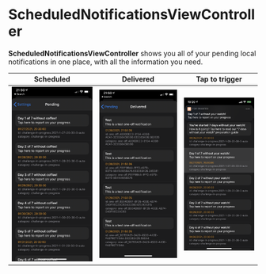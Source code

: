 # ScheduledNotificationsViewController

**ScheduledNotificationsViewController** shows you all of your pending local notifications in one place, with all the information you need.

| Scheduled | Delivered | Tap to trigger |
| --- | --- | --- |
| ![Scheduled](_Media/Pending.PNG) | ![Scheduled](_Media/Delivered.PNG) | ![Scheduled](_Media/Simulate.PNG) |

